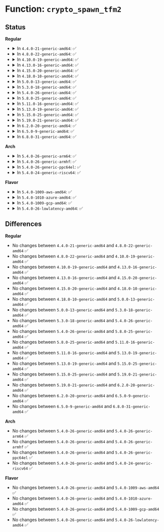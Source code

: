 # Function: <code>crypto_spawn_tfm2</code>

## Status
<b>Regular</b>
<ul>
<li>
<details>
<summary>In <code>4.4.0-21-generic-amd64</code>: ✅</summary>

```c
void * crypto_spawn_tfm2(struct crypto_spawn * spawn)
```

```json
{
  "name": "crypto_spawn_tfm2",
  "collision_type": "Unique Global",
  "inline_type": "No",
  "funcs": [
    {
      "addr": 18446744071582639520,
      "name": "crypto_spawn_tfm2",
      "external": true,
      "loc": "crypto/algapi.c:699",
      "file": "crypto/algapi.c",
      "inline": "seen, unknown",
      "caller_inline": [],
      "caller_func": [
        "crypto/aead.c:aead_init_geniv",
        "crypto/hmac.c:hmac_init_tfm"
      ]
    }
  ],
  "symbols": [
    {
      "addr": 18446744071582639520,
      "name": "crypto_spawn_tfm2",
      "section": ".text",
      "bind": "STB_GLOBAL",
      "size": 87
    }
  ]
}
```
</details>
</li>
<li>
<details>
<summary>In <code>4.8.0-22-generic-amd64</code>: ✅</summary>

```c
void * crypto_spawn_tfm2(struct crypto_spawn * spawn)
```

```json
{
  "name": "crypto_spawn_tfm2",
  "collision_type": "Unique Global",
  "inline_type": "No",
  "funcs": [
    {
      "addr": 18446744071582889248,
      "name": "crypto_spawn_tfm2",
      "external": true,
      "loc": "crypto/algapi.c:698",
      "file": "crypto/algapi.c",
      "inline": "seen, unknown",
      "caller_inline": [],
      "caller_func": [
        "crypto/aead.c:aead_init_geniv",
        "crypto/rsa-pkcs1pad.c:pkcs1pad_init_tfm",
        "crypto/hmac.c:hmac_init_tfm",
        "crypto/cts.c:crypto_cts_init_tfm",
        "crypto/ctr.c:crypto_rfc3686_init_tfm"
      ]
    }
  ],
  "symbols": [
    {
      "addr": 18446744071582889248,
      "name": "crypto_spawn_tfm2",
      "section": ".text",
      "bind": "STB_GLOBAL",
      "size": 87
    }
  ]
}
```
</details>
</li>
<li>
<details>
<summary>In <code>4.10.0-19-generic-amd64</code>: ✅</summary>

```c
void * crypto_spawn_tfm2(struct crypto_spawn * spawn)
```

```json
{
  "name": "crypto_spawn_tfm2",
  "collision_type": "Unique Global",
  "inline_type": "No",
  "funcs": [
    {
      "addr": 18446744071582985824,
      "name": "crypto_spawn_tfm2",
      "external": true,
      "loc": "crypto/algapi.c:699",
      "file": "crypto/algapi.c",
      "inline": "seen, unknown",
      "caller_inline": [],
      "caller_func": [
        "crypto/aead.c:aead_init_geniv",
        "crypto/rsa-pkcs1pad.c:pkcs1pad_init_tfm",
        "crypto/hmac.c:hmac_init_tfm",
        "crypto/cts.c:crypto_cts_init_tfm",
        "crypto/xts.c:init_tfm",
        "crypto/ctr.c:crypto_rfc3686_init_tfm"
      ]
    }
  ],
  "symbols": [
    {
      "addr": 18446744071582985824,
      "name": "crypto_spawn_tfm2",
      "section": ".text",
      "bind": "STB_GLOBAL",
      "size": 87
    }
  ]
}
```
</details>
</li>
<li>
<details>
<summary>In <code>4.13.0-16-generic-amd64</code>: ✅</summary>

```c
void * crypto_spawn_tfm2(struct crypto_spawn * spawn)
```

```json
{
  "name": "crypto_spawn_tfm2",
  "collision_type": "Unique Global",
  "inline_type": "No",
  "funcs": [
    {
      "addr": 18446744071583035824,
      "name": "crypto_spawn_tfm2",
      "external": true,
      "loc": "crypto/algapi.c:699",
      "file": "crypto/algapi.c",
      "inline": "seen, unknown",
      "caller_inline": [],
      "caller_func": [
        "crypto/aead.c:aead_init_geniv",
        "crypto/rsa-pkcs1pad.c:pkcs1pad_init_tfm",
        "crypto/hmac.c:hmac_init_tfm",
        "crypto/cts.c:crypto_cts_init_tfm",
        "crypto/xts.c:init_tfm",
        "crypto/ctr.c:crypto_rfc3686_init_tfm"
      ]
    }
  ],
  "symbols": [
    {
      "addr": 18446744071583035824,
      "name": "crypto_spawn_tfm2",
      "section": ".text",
      "bind": "STB_GLOBAL",
      "size": 87
    }
  ]
}
```
</details>
</li>
<li>
<details>
<summary>In <code>4.15.0-20-generic-amd64</code>: ✅</summary>

```c
void * crypto_spawn_tfm2(struct crypto_spawn * spawn)
```

```json
{
  "name": "crypto_spawn_tfm2",
  "collision_type": "Unique Global",
  "inline_type": "No",
  "funcs": [
    {
      "addr": 18446744071583201136,
      "name": "crypto_spawn_tfm2",
      "external": true,
      "loc": "crypto/algapi.c:711",
      "file": "crypto/algapi.c",
      "inline": "seen, unknown",
      "caller_inline": [],
      "caller_func": [
        "crypto/aead.c:aead_init_geniv",
        "crypto/rsa-pkcs1pad.c:pkcs1pad_init_tfm",
        "crypto/hmac.c:hmac_init_tfm",
        "crypto/cts.c:crypto_cts_init_tfm",
        "crypto/xts.c:init_tfm",
        "crypto/ctr.c:crypto_rfc3686_init_tfm",
        "crypto/gcm.c:crypto_rfc4543_init_tfm",
        "crypto/gcm.c:crypto_rfc4106_init_tfm",
        "crypto/gcm.c:crypto_gcm_init_tfm",
        "crypto/gcm.c:crypto_gcm_init_tfm"
      ]
    }
  ],
  "symbols": [
    {
      "addr": 18446744071583201136,
      "name": "crypto_spawn_tfm2",
      "section": ".text",
      "bind": "STB_GLOBAL",
      "size": 87
    }
  ]
}
```
</details>
</li>
<li>
<details>
<summary>In <code>4.18.0-10-generic-amd64</code>: ✅</summary>

```c
void * crypto_spawn_tfm2(struct crypto_spawn * spawn)
```

```json
{
  "name": "crypto_spawn_tfm2",
  "collision_type": "Unique Global",
  "inline_type": "No",
  "funcs": [
    {
      "addr": 18446744071583409232,
      "name": "crypto_spawn_tfm2",
      "external": true,
      "loc": "crypto/algapi.c:708",
      "file": "crypto/algapi.c",
      "inline": "seen, unknown",
      "caller_inline": [],
      "caller_func": [
        "crypto/aead.c:aead_init_geniv",
        "crypto/rsa-pkcs1pad.c:pkcs1pad_init_tfm",
        "crypto/hmac.c:hmac_init_tfm",
        "crypto/cts.c:crypto_cts_init_tfm",
        "crypto/xts.c:init_tfm",
        "crypto/ctr.c:crypto_rfc3686_init_tfm",
        "crypto/gcm.c:crypto_rfc4543_init_tfm",
        "crypto/gcm.c:crypto_rfc4106_init_tfm",
        "crypto/gcm.c:crypto_gcm_init_tfm",
        "crypto/gcm.c:crypto_gcm_init_tfm"
      ]
    }
  ],
  "symbols": [
    {
      "addr": 18446744071583409232,
      "name": "crypto_spawn_tfm2",
      "section": ".text",
      "bind": "STB_GLOBAL",
      "size": 108
    }
  ]
}
```
</details>
</li>
<li>
<details>
<summary>In <code>5.0.0-13-generic-amd64</code>: ✅</summary>

```c
void * crypto_spawn_tfm2(struct crypto_spawn * spawn)
```

```json
{
  "name": "crypto_spawn_tfm2",
  "collision_type": "Unique Global",
  "inline_type": "No",
  "funcs": [
    {
      "addr": 18446744071583527888,
      "name": "crypto_spawn_tfm2",
      "external": true,
      "loc": "crypto/algapi.c:717",
      "file": "crypto/algapi.c",
      "inline": "seen, unknown",
      "caller_inline": [],
      "caller_func": [
        "crypto/aead.c:aead_init_geniv",
        "crypto/rsa-pkcs1pad.c:pkcs1pad_init_tfm",
        "crypto/hmac.c:hmac_init_tfm",
        "crypto/cts.c:crypto_cts_init_tfm",
        "crypto/xts.c:init_tfm",
        "crypto/ctr.c:crypto_rfc3686_init_tfm",
        "crypto/gcm.c:crypto_rfc4543_init_tfm",
        "crypto/gcm.c:crypto_rfc4106_init_tfm",
        "crypto/gcm.c:crypto_gcm_init_tfm",
        "crypto/gcm.c:crypto_gcm_init_tfm"
      ]
    }
  ],
  "symbols": [
    {
      "addr": 18446744071583527888,
      "name": "crypto_spawn_tfm2",
      "section": ".text",
      "bind": "STB_GLOBAL",
      "size": 108
    }
  ]
}
```
</details>
</li>
<li>
<details>
<summary>In <code>5.3.0-18-generic-amd64</code>: ✅</summary>

```c
void * crypto_spawn_tfm2(struct crypto_spawn * spawn)
```

```json
{
  "name": "crypto_spawn_tfm2",
  "collision_type": "Unique Global",
  "inline_type": "No",
  "funcs": [
    {
      "addr": 18446744071583715552,
      "name": "crypto_spawn_tfm2",
      "external": true,
      "loc": "crypto/algapi.c:728",
      "file": "crypto/algapi.c",
      "inline": "seen, unknown",
      "caller_inline": [],
      "caller_func": [
        "crypto/aead.c:aead_init_geniv",
        "crypto/rsa-pkcs1pad.c:pkcs1pad_init_tfm",
        "crypto/hmac.c:hmac_init_tfm",
        "crypto/cts.c:crypto_cts_init_tfm",
        "crypto/xts.c:init_tfm",
        "crypto/ctr.c:crypto_rfc3686_init_tfm",
        "crypto/gcm.c:crypto_rfc4543_init_tfm",
        "crypto/gcm.c:crypto_rfc4106_init_tfm",
        "crypto/gcm.c:crypto_gcm_init_tfm",
        "crypto/gcm.c:crypto_gcm_init_tfm"
      ]
    }
  ],
  "symbols": [
    {
      "addr": 18446744071583715552,
      "name": "crypto_spawn_tfm2",
      "section": ".text",
      "bind": "STB_GLOBAL",
      "size": 86
    }
  ]
}
```
</details>
</li>
<li>
<details>
<summary>In <code>5.4.0-26-generic-amd64</code>: ✅</summary>

```c
void * crypto_spawn_tfm2(struct crypto_spawn * spawn)
```

```json
{
  "name": "crypto_spawn_tfm2",
  "collision_type": "Unique Global",
  "inline_type": "No",
  "funcs": [
    {
      "addr": 18446744071583825184,
      "name": "crypto_spawn_tfm2",
      "external": true,
      "loc": "crypto/algapi.c:738",
      "file": "crypto/algapi.c",
      "inline": "seen, unknown",
      "caller_inline": [],
      "caller_func": [
        "crypto/aead.c:aead_init_geniv",
        "crypto/rsa-pkcs1pad.c:pkcs1pad_init_tfm",
        "crypto/hmac.c:hmac_init_tfm",
        "crypto/cts.c:crypto_cts_init_tfm",
        "crypto/xts.c:init_tfm",
        "crypto/ctr.c:crypto_rfc3686_init_tfm",
        "crypto/gcm.c:crypto_rfc4543_init_tfm",
        "crypto/gcm.c:crypto_rfc4106_init_tfm",
        "crypto/gcm.c:crypto_gcm_init_tfm",
        "crypto/gcm.c:crypto_gcm_init_tfm"
      ]
    }
  ],
  "symbols": [
    {
      "addr": 18446744071583825184,
      "name": "crypto_spawn_tfm2",
      "section": ".text",
      "bind": "STB_GLOBAL",
      "size": 86
    }
  ]
}
```
</details>
</li>
<li>
<details>
<summary>In <code>5.8.0-25-generic-amd64</code>: ✅</summary>

```c
void * crypto_spawn_tfm2(struct crypto_spawn * spawn)
```

```json
{
  "name": "crypto_spawn_tfm2",
  "collision_type": "Unique Global",
  "inline_type": "No",
  "funcs": [
    {
      "addr": 18446744071584219552,
      "name": "crypto_spawn_tfm2",
      "external": true,
      "loc": "crypto/algapi.c:768",
      "file": "crypto/algapi.c",
      "inline": "seen, unknown",
      "caller_inline": [],
      "caller_func": [
        "crypto/geniv.c:aead_init_geniv",
        "crypto/rsa-pkcs1pad.c:pkcs1pad_init_tfm",
        "crypto/hmac.c:hmac_init_tfm",
        "crypto/cts.c:crypto_cts_init_tfm",
        "crypto/xts.c:init_tfm",
        "crypto/ctr.c:crypto_rfc3686_init_tfm",
        "crypto/gcm.c:crypto_rfc4543_init_tfm",
        "crypto/gcm.c:crypto_rfc4106_init_tfm",
        "crypto/gcm.c:crypto_gcm_init_tfm",
        "crypto/gcm.c:crypto_gcm_init_tfm"
      ]
    }
  ],
  "symbols": [
    {
      "addr": 18446744071584219552,
      "name": "crypto_spawn_tfm2",
      "section": ".text",
      "bind": "STB_GLOBAL",
      "size": 82
    }
  ]
}
```
</details>
</li>
<li>
<details>
<summary>In <code>5.11.0-16-generic-amd64</code>: ✅</summary>

```c
void * crypto_spawn_tfm2(struct crypto_spawn * spawn)
```

```json
{
  "name": "crypto_spawn_tfm2",
  "collision_type": "Unique Global",
  "inline_type": "No",
  "funcs": [
    {
      "addr": 18446744071584337936,
      "name": "crypto_spawn_tfm2",
      "external": true,
      "loc": "crypto/algapi.c:770",
      "file": "crypto/algapi.c",
      "inline": "seen, unknown",
      "caller_inline": [],
      "caller_func": [
        "crypto/geniv.c:aead_init_geniv",
        "crypto/rsa-pkcs1pad.c:pkcs1pad_init_tfm",
        "crypto/hmac.c:hmac_init_tfm",
        "crypto/cts.c:crypto_cts_init_tfm",
        "crypto/xts.c:xts_init_tfm",
        "crypto/ctr.c:crypto_rfc3686_init_tfm",
        "crypto/gcm.c:crypto_rfc4543_init_tfm",
        "crypto/gcm.c:crypto_rfc4106_init_tfm",
        "crypto/gcm.c:crypto_gcm_init_tfm",
        "crypto/gcm.c:crypto_gcm_init_tfm"
      ]
    }
  ],
  "symbols": [
    {
      "addr": 18446744071584337936,
      "name": "crypto_spawn_tfm2",
      "section": ".text",
      "bind": "STB_GLOBAL",
      "size": 87
    }
  ]
}
```
</details>
</li>
<li>
<details>
<summary>In <code>5.13.0-19-generic-amd64</code>: ✅</summary>

```c
void * crypto_spawn_tfm2(struct crypto_spawn * spawn)
```

```json
{
  "name": "crypto_spawn_tfm2",
  "collision_type": "Unique Global",
  "inline_type": "No",
  "funcs": [
    {
      "addr": 18446744071584372464,
      "name": "crypto_spawn_tfm2",
      "external": true,
      "loc": "crypto/algapi.c:770",
      "file": "crypto/algapi.c",
      "inline": "seen, unknown",
      "caller_inline": [],
      "caller_func": [
        "crypto/geniv.c:aead_init_geniv",
        "crypto/rsa-pkcs1pad.c:pkcs1pad_init_tfm",
        "crypto/hmac.c:hmac_init_tfm",
        "crypto/cts.c:crypto_cts_init_tfm",
        "crypto/xts.c:xts_init_tfm",
        "crypto/ctr.c:crypto_rfc3686_init_tfm",
        "crypto/gcm.c:crypto_rfc4543_init_tfm",
        "crypto/gcm.c:crypto_rfc4106_init_tfm",
        "crypto/gcm.c:crypto_gcm_init_tfm",
        "crypto/gcm.c:crypto_gcm_init_tfm"
      ]
    }
  ],
  "symbols": [
    {
      "addr": 18446744071584372464,
      "name": "crypto_spawn_tfm2",
      "section": ".text",
      "bind": "STB_GLOBAL",
      "size": 87
    }
  ]
}
```
</details>
</li>
<li>
<details>
<summary>In <code>5.15.0-25-generic-amd64</code>: ✅</summary>

```c
void * crypto_spawn_tfm2(struct crypto_spawn * spawn)
```

```json
{
  "name": "crypto_spawn_tfm2",
  "collision_type": "Unique Global",
  "inline_type": "No",
  "funcs": [
    {
      "addr": 18446744071584767680,
      "name": "crypto_spawn_tfm2",
      "external": true,
      "loc": "crypto/algapi.c:770",
      "file": "crypto/algapi.c",
      "inline": "seen, unknown",
      "caller_inline": [],
      "caller_func": [
        "crypto/geniv.c:aead_init_geniv",
        "crypto/rsa-pkcs1pad.c:pkcs1pad_init_tfm",
        "crypto/hmac.c:hmac_init_tfm",
        "crypto/cts.c:crypto_cts_init_tfm",
        "crypto/xts.c:xts_init_tfm",
        "crypto/ctr.c:crypto_rfc3686_init_tfm",
        "crypto/gcm.c:crypto_rfc4543_init_tfm",
        "crypto/gcm.c:crypto_rfc4106_init_tfm",
        "crypto/gcm.c:crypto_gcm_init_tfm",
        "crypto/gcm.c:crypto_gcm_init_tfm"
      ]
    }
  ],
  "symbols": [
    {
      "addr": 18446744071584767680,
      "name": "crypto_spawn_tfm2",
      "section": ".text",
      "bind": "STB_GLOBAL",
      "size": 87
    }
  ]
}
```
</details>
</li>
<li>
<details>
<summary>In <code>5.19.0-21-generic-amd64</code>: ✅</summary>

```c
void * crypto_spawn_tfm2(struct crypto_spawn * spawn)
```

```json
{
  "name": "crypto_spawn_tfm2",
  "collision_type": "Unique Global",
  "inline_type": "No",
  "funcs": [
    {
      "addr": 18446744071585452560,
      "name": "crypto_spawn_tfm2",
      "external": true,
      "loc": "crypto/algapi.c:794",
      "file": "crypto/algapi.c",
      "inline": "seen, unknown",
      "caller_inline": [],
      "caller_func": [
        "crypto/geniv.c:aead_init_geniv",
        "crypto/dh.c:dh_safe_prime_init_tfm",
        "crypto/rsa-pkcs1pad.c:pkcs1pad_init_tfm",
        "crypto/hmac.c:hmac_init_tfm",
        "crypto/cts.c:crypto_cts_init_tfm",
        "crypto/xts.c:xts_init_tfm",
        "crypto/ctr.c:crypto_rfc3686_init_tfm",
        "crypto/gcm.c:crypto_rfc4543_init_tfm",
        "crypto/gcm.c:crypto_rfc4106_init_tfm",
        "crypto/gcm.c:crypto_gcm_init_tfm",
        "crypto/gcm.c:crypto_gcm_init_tfm"
      ]
    }
  ],
  "symbols": [
    {
      "addr": 18446744071585452560,
      "name": "crypto_spawn_tfm2",
      "section": ".text",
      "bind": "STB_GLOBAL",
      "size": 104
    }
  ]
}
```
</details>
</li>
<li>
<details>
<summary>In <code>6.2.0-20-generic-amd64</code>: ✅</summary>

```c
void * crypto_spawn_tfm2(struct crypto_spawn * spawn)
```

```json
{
  "name": "crypto_spawn_tfm2",
  "collision_type": "Unique Global",
  "inline_type": "No",
  "funcs": [
    {
      "addr": 18446744071586210368,
      "name": "crypto_spawn_tfm2",
      "external": true,
      "loc": "crypto/algapi.c:813",
      "file": "crypto/algapi.c",
      "inline": "seen, unknown",
      "caller_inline": [],
      "caller_func": [
        "crypto/geniv.c:aead_init_geniv",
        "crypto/dh.c:dh_safe_prime_init_tfm",
        "crypto/rsa-pkcs1pad.c:pkcs1pad_init_tfm",
        "crypto/hmac.c:hmac_init_tfm",
        "crypto/cts.c:crypto_cts_init_tfm",
        "crypto/xts.c:xts_init_tfm",
        "crypto/ctr.c:crypto_rfc3686_init_tfm",
        "crypto/gcm.c:crypto_rfc4543_init_tfm",
        "crypto/gcm.c:crypto_rfc4106_init_tfm",
        "crypto/gcm.c:crypto_gcm_init_tfm",
        "crypto/gcm.c:crypto_gcm_init_tfm"
      ]
    }
  ],
  "symbols": [
    {
      "addr": 18446744071586210368,
      "name": "crypto_spawn_tfm2",
      "section": ".text",
      "bind": "STB_GLOBAL",
      "size": 104
    }
  ]
}
```
</details>
</li>
<li>
<details>
<summary>In <code>6.5.0-9-generic-amd64</code>: ✅</summary>

```c
void * crypto_spawn_tfm2(struct crypto_spawn * spawn)
```

```json
{
  "name": "crypto_spawn_tfm2",
  "collision_type": "Unique Global",
  "inline_type": "No",
  "funcs": [
    {
      "addr": 18446744071586447328,
      "name": "crypto_spawn_tfm2",
      "external": true,
      "loc": "crypto/algapi.c:825",
      "file": "crypto/algapi.c",
      "inline": "seen, unknown",
      "caller_inline": [],
      "caller_func": [
        "crypto/geniv.c:aead_init_geniv",
        "crypto/dh.c:dh_safe_prime_init_tfm",
        "crypto/rsa-pkcs1pad.c:pkcs1pad_init_tfm",
        "crypto/hmac.c:hmac_init_tfm",
        "crypto/cts.c:crypto_cts_init_tfm",
        "crypto/xts.c:xts_init_tfm",
        "crypto/ctr.c:crypto_rfc3686_init_tfm",
        "crypto/gcm.c:crypto_rfc4543_init_tfm",
        "crypto/gcm.c:crypto_rfc4106_init_tfm",
        "crypto/gcm.c:crypto_gcm_init_tfm",
        "crypto/gcm.c:crypto_gcm_init_tfm"
      ]
    }
  ],
  "symbols": [
    {
      "addr": 18446744071586447328,
      "name": "crypto_spawn_tfm2",
      "section": ".text",
      "bind": "STB_GLOBAL",
      "size": 104
    }
  ]
}
```
</details>
</li>
<li>
<details>
<summary>In <code>6.8.0-31-generic-amd64</code>: ✅</summary>

```c
void * crypto_spawn_tfm2(struct crypto_spawn * spawn)
```

```json
{
  "name": "crypto_spawn_tfm2",
  "collision_type": "Unique Global",
  "inline_type": "No",
  "funcs": [
    {
      "addr": 18446744071586713184,
      "name": "crypto_spawn_tfm2",
      "external": true,
      "loc": "crypto/algapi.c:826",
      "file": "crypto/algapi.c",
      "inline": "seen, unknown",
      "caller_inline": [],
      "caller_func": [
        "crypto/geniv.c:aead_init_geniv",
        "crypto/lskcipher.c:lskcipher_init_tfm_simple",
        "crypto/dh.c:dh_safe_prime_init_tfm",
        "crypto/rsa-pkcs1pad.c:pkcs1pad_init_tfm",
        "crypto/hmac.c:hmac_init_tfm",
        "crypto/cts.c:crypto_cts_init_tfm",
        "crypto/xts.c:xts_init_tfm",
        "crypto/ctr.c:crypto_rfc3686_init_tfm",
        "crypto/gcm.c:crypto_rfc4543_init_tfm",
        "crypto/gcm.c:crypto_rfc4106_init_tfm",
        "crypto/gcm.c:crypto_gcm_init_tfm",
        "crypto/gcm.c:crypto_gcm_init_tfm"
      ]
    }
  ],
  "symbols": [
    {
      "addr": 18446744071586713184,
      "name": "crypto_spawn_tfm2",
      "section": ".text",
      "bind": "STB_GLOBAL",
      "size": 104
    }
  ]
}
```
</details>
</li>
</ul>
<b>Arch</b>
<ul>
<li>
<details>
<summary>In <code>5.4.0-26-generic-arm64</code>: ✅</summary>

```c
void * crypto_spawn_tfm2(struct crypto_spawn * spawn)
```

```json
{
  "name": "crypto_spawn_tfm2",
  "collision_type": "Unique Global",
  "inline_type": "No",
  "funcs": [
    {
      "addr": 18446603336495633016,
      "name": "crypto_spawn_tfm2",
      "external": true,
      "loc": "crypto/algapi.c:738",
      "file": "crypto/algapi.c",
      "inline": "seen, unknown",
      "caller_inline": [],
      "caller_func": [
        "crypto/aead.c:aead_init_geniv",
        "crypto/rsa-pkcs1pad.c:pkcs1pad_init_tfm",
        "crypto/hmac.c:hmac_init_tfm",
        "crypto/cts.c:crypto_cts_init_tfm",
        "crypto/xts.c:init_tfm",
        "crypto/ctr.c:crypto_rfc3686_init_tfm",
        "crypto/gcm.c:crypto_rfc4543_init_tfm",
        "crypto/gcm.c:crypto_rfc4106_init_tfm",
        "crypto/gcm.c:crypto_gcm_init_tfm",
        "crypto/gcm.c:crypto_gcm_init_tfm"
      ]
    }
  ],
  "symbols": [
    {
      "addr": 18446603336495633016,
      "name": "crypto_spawn_tfm2",
      "section": ".text",
      "bind": "STB_GLOBAL",
      "size": 112
    }
  ]
}
```
</details>
</li>
<li>
<details>
<summary>In <code>5.4.0-26-generic-armhf</code>: ✅</summary>

```c
void * crypto_spawn_tfm2(struct crypto_spawn * spawn)
```

```json
{
  "name": "crypto_spawn_tfm2",
  "collision_type": "Unique Global",
  "inline_type": "No",
  "funcs": [
    {
      "addr": 3228988580,
      "name": "crypto_spawn_tfm2",
      "external": true,
      "loc": "crypto/algapi.c:738",
      "file": "crypto/algapi.c",
      "inline": "seen, unknown",
      "caller_inline": [],
      "caller_func": [
        "crypto/aead.c:aead_init_geniv",
        "crypto/rsa-pkcs1pad.c:pkcs1pad_init_tfm",
        "crypto/hmac.c:hmac_init_tfm",
        "crypto/cts.c:crypto_cts_init_tfm",
        "crypto/xts.c:init_tfm",
        "crypto/ctr.c:crypto_rfc3686_init_tfm",
        "crypto/gcm.c:crypto_rfc4543_init_tfm",
        "crypto/gcm.c:crypto_rfc4106_init_tfm",
        "crypto/gcm.c:crypto_gcm_init_tfm",
        "crypto/gcm.c:crypto_gcm_init_tfm"
      ]
    }
  ],
  "symbols": [
    {
      "addr": 3228988580,
      "name": "crypto_spawn_tfm2",
      "section": ".text",
      "bind": "STB_GLOBAL",
      "size": 92
    }
  ]
}
```
</details>
</li>
<li>
<details>
<summary>In <code>5.4.0-26-generic-ppc64el</code>: ✅</summary>

```c
void * crypto_spawn_tfm2(struct crypto_spawn * spawn)
```

```json
{
  "name": "crypto_spawn_tfm2",
  "collision_type": "Unique Global",
  "inline_type": "No",
  "funcs": [
    {
      "addr": 13835058055289761120,
      "name": "crypto_spawn_tfm2",
      "external": true,
      "loc": "crypto/algapi.c:738",
      "file": "crypto/algapi.c",
      "inline": "seen, unknown",
      "caller_inline": [],
      "caller_func": [
        "crypto/aead.c:aead_init_geniv",
        "crypto/rsa-pkcs1pad.c:pkcs1pad_init_tfm",
        "crypto/hmac.c:hmac_init_tfm",
        "crypto/cts.c:crypto_cts_init_tfm",
        "crypto/xts.c:init_tfm",
        "crypto/ctr.c:crypto_rfc3686_init_tfm",
        "crypto/gcm.c:crypto_rfc4543_init_tfm",
        "crypto/gcm.c:crypto_rfc4106_init_tfm",
        "crypto/gcm.c:crypto_gcm_init_tfm",
        "crypto/gcm.c:crypto_gcm_init_tfm"
      ]
    }
  ],
  "symbols": [
    {
      "addr": 13835058055289761120,
      "name": "crypto_spawn_tfm2",
      "section": ".text",
      "bind": "STB_GLOBAL",
      "size": 192
    }
  ]
}
```
</details>
</li>
<li>
<details>
<summary>In <code>5.4.0-24-generic-riscv64</code>: ✅</summary>

```c
void * crypto_spawn_tfm2(struct crypto_spawn * spawn)
```

```json
{
  "name": "crypto_spawn_tfm2",
  "collision_type": "Unique Global",
  "inline_type": "No",
  "funcs": [
    {
      "addr": 18446743936274790448,
      "name": "crypto_spawn_tfm2",
      "external": true,
      "loc": "crypto/algapi.c:738",
      "file": "crypto/algapi.c",
      "inline": "seen, unknown",
      "caller_inline": [],
      "caller_func": [
        "crypto/aead.c:aead_init_geniv",
        "crypto/rsa-pkcs1pad.c:pkcs1pad_init_tfm",
        "crypto/hmac.c:hmac_init_tfm",
        "crypto/cts.c:crypto_cts_init_tfm",
        "crypto/xts.c:init_tfm",
        "crypto/ctr.c:crypto_rfc3686_init_tfm",
        "crypto/gcm.c:crypto_rfc4543_init_tfm",
        "crypto/gcm.c:crypto_rfc4106_init_tfm",
        "crypto/gcm.c:crypto_gcm_init_tfm",
        "crypto/gcm.c:crypto_gcm_init_tfm"
      ]
    }
  ],
  "symbols": [
    {
      "addr": 18446743936274790448,
      "name": "crypto_spawn_tfm2",
      "section": ".text",
      "bind": "STB_GLOBAL",
      "size": 108
    }
  ]
}
```
</details>
</li>
</ul>
<b>Flavor</b>
<ul>
<li>
<details>
<summary>In <code>5.4.0-1009-aws-amd64</code>: ✅</summary>

```c
void * crypto_spawn_tfm2(struct crypto_spawn * spawn)
```

```json
{
  "name": "crypto_spawn_tfm2",
  "collision_type": "Unique Global",
  "inline_type": "No",
  "funcs": [
    {
      "addr": 18446744071583793920,
      "name": "crypto_spawn_tfm2",
      "external": true,
      "loc": "crypto/algapi.c:738",
      "file": "crypto/algapi.c",
      "inline": "seen, unknown",
      "caller_inline": [],
      "caller_func": [
        "crypto/aead.c:aead_init_geniv",
        "crypto/rsa-pkcs1pad.c:pkcs1pad_init_tfm",
        "crypto/hmac.c:hmac_init_tfm",
        "crypto/cts.c:crypto_cts_init_tfm",
        "crypto/xts.c:init_tfm",
        "crypto/ctr.c:crypto_rfc3686_init_tfm",
        "crypto/gcm.c:crypto_rfc4543_init_tfm",
        "crypto/gcm.c:crypto_rfc4106_init_tfm",
        "crypto/gcm.c:crypto_gcm_init_tfm",
        "crypto/gcm.c:crypto_gcm_init_tfm"
      ]
    }
  ],
  "symbols": [
    {
      "addr": 18446744071583793920,
      "name": "crypto_spawn_tfm2",
      "section": ".text",
      "bind": "STB_GLOBAL",
      "size": 86
    }
  ]
}
```
</details>
</li>
<li>
<details>
<summary>In <code>5.4.0-1010-azure-amd64</code>: ✅</summary>

```c
void * crypto_spawn_tfm2(struct crypto_spawn * spawn)
```

```json
{
  "name": "crypto_spawn_tfm2",
  "collision_type": "Unique Global",
  "inline_type": "No",
  "funcs": [
    {
      "addr": 18446744071583730976,
      "name": "crypto_spawn_tfm2",
      "external": true,
      "loc": "crypto/algapi.c:738",
      "file": "crypto/algapi.c",
      "inline": "seen, unknown",
      "caller_inline": [],
      "caller_func": [
        "crypto/aead.c:aead_init_geniv",
        "crypto/rsa-pkcs1pad.c:pkcs1pad_init_tfm",
        "crypto/hmac.c:hmac_init_tfm",
        "crypto/cts.c:crypto_cts_init_tfm",
        "crypto/xts.c:init_tfm",
        "crypto/ctr.c:crypto_rfc3686_init_tfm",
        "crypto/gcm.c:crypto_rfc4543_init_tfm",
        "crypto/gcm.c:crypto_rfc4106_init_tfm",
        "crypto/gcm.c:crypto_gcm_init_tfm",
        "crypto/gcm.c:crypto_gcm_init_tfm"
      ]
    }
  ],
  "symbols": [
    {
      "addr": 18446744071583730976,
      "name": "crypto_spawn_tfm2",
      "section": ".text",
      "bind": "STB_GLOBAL",
      "size": 86
    }
  ]
}
```
</details>
</li>
<li>
<details>
<summary>In <code>5.4.0-1009-gcp-amd64</code>: ✅</summary>

```c
void * crypto_spawn_tfm2(struct crypto_spawn * spawn)
```

```json
{
  "name": "crypto_spawn_tfm2",
  "collision_type": "Unique Global",
  "inline_type": "No",
  "funcs": [
    {
      "addr": 18446744071583777680,
      "name": "crypto_spawn_tfm2",
      "external": true,
      "loc": "crypto/algapi.c:738",
      "file": "crypto/algapi.c",
      "inline": "seen, unknown",
      "caller_inline": [],
      "caller_func": [
        "crypto/aead.c:aead_init_geniv",
        "crypto/rsa-pkcs1pad.c:pkcs1pad_init_tfm",
        "crypto/hmac.c:hmac_init_tfm",
        "crypto/cts.c:crypto_cts_init_tfm",
        "crypto/xts.c:init_tfm",
        "crypto/ctr.c:crypto_rfc3686_init_tfm",
        "crypto/gcm.c:crypto_rfc4543_init_tfm",
        "crypto/gcm.c:crypto_rfc4106_init_tfm",
        "crypto/gcm.c:crypto_gcm_init_tfm",
        "crypto/gcm.c:crypto_gcm_init_tfm"
      ]
    }
  ],
  "symbols": [
    {
      "addr": 18446744071583777680,
      "name": "crypto_spawn_tfm2",
      "section": ".text",
      "bind": "STB_GLOBAL",
      "size": 86
    }
  ]
}
```
</details>
</li>
<li>
<details>
<summary>In <code>5.4.0-26-lowlatency-amd64</code>: ✅</summary>

```c
void * crypto_spawn_tfm2(struct crypto_spawn * spawn)
```

```json
{
  "name": "crypto_spawn_tfm2",
  "collision_type": "Unique Global",
  "inline_type": "No",
  "funcs": [
    {
      "addr": 18446744071583878672,
      "name": "crypto_spawn_tfm2",
      "external": true,
      "loc": "crypto/algapi.c:738",
      "file": "crypto/algapi.c",
      "inline": "seen, unknown",
      "caller_inline": [],
      "caller_func": [
        "crypto/aead.c:aead_init_geniv",
        "crypto/rsa-pkcs1pad.c:pkcs1pad_init_tfm",
        "crypto/hmac.c:hmac_init_tfm",
        "crypto/cts.c:crypto_cts_init_tfm",
        "crypto/xts.c:init_tfm",
        "crypto/ctr.c:crypto_rfc3686_init_tfm",
        "crypto/gcm.c:crypto_rfc4543_init_tfm",
        "crypto/gcm.c:crypto_rfc4106_init_tfm",
        "crypto/gcm.c:crypto_gcm_init_tfm",
        "crypto/gcm.c:crypto_gcm_init_tfm"
      ]
    }
  ],
  "symbols": [
    {
      "addr": 18446744071583878672,
      "name": "crypto_spawn_tfm2",
      "section": ".text",
      "bind": "STB_GLOBAL",
      "size": 86
    }
  ]
}
```
</details>
</li>
</ul>

## Differences
<b>Regular</b>
<ul>
<li>
No changes between <code>4.4.0-21-generic-amd64</code> and <code>4.8.0-22-generic-amd64</code> ✅
</li>
<li>
No changes between <code>4.8.0-22-generic-amd64</code> and <code>4.10.0-19-generic-amd64</code> ✅
</li>
<li>
No changes between <code>4.10.0-19-generic-amd64</code> and <code>4.13.0-16-generic-amd64</code> ✅
</li>
<li>
No changes between <code>4.13.0-16-generic-amd64</code> and <code>4.15.0-20-generic-amd64</code> ✅
</li>
<li>
No changes between <code>4.15.0-20-generic-amd64</code> and <code>4.18.0-10-generic-amd64</code> ✅
</li>
<li>
No changes between <code>4.18.0-10-generic-amd64</code> and <code>5.0.0-13-generic-amd64</code> ✅
</li>
<li>
No changes between <code>5.0.0-13-generic-amd64</code> and <code>5.3.0-18-generic-amd64</code> ✅
</li>
<li>
No changes between <code>5.3.0-18-generic-amd64</code> and <code>5.4.0-26-generic-amd64</code> ✅
</li>
<li>
No changes between <code>5.4.0-26-generic-amd64</code> and <code>5.8.0-25-generic-amd64</code> ✅
</li>
<li>
No changes between <code>5.8.0-25-generic-amd64</code> and <code>5.11.0-16-generic-amd64</code> ✅
</li>
<li>
No changes between <code>5.11.0-16-generic-amd64</code> and <code>5.13.0-19-generic-amd64</code> ✅
</li>
<li>
No changes between <code>5.13.0-19-generic-amd64</code> and <code>5.15.0-25-generic-amd64</code> ✅
</li>
<li>
No changes between <code>5.15.0-25-generic-amd64</code> and <code>5.19.0-21-generic-amd64</code> ✅
</li>
<li>
No changes between <code>5.19.0-21-generic-amd64</code> and <code>6.2.0-20-generic-amd64</code> ✅
</li>
<li>
No changes between <code>6.2.0-20-generic-amd64</code> and <code>6.5.0-9-generic-amd64</code> ✅
</li>
<li>
No changes between <code>6.5.0-9-generic-amd64</code> and <code>6.8.0-31-generic-amd64</code> ✅
</li>
</ul>
<b>Arch</b>
<ul>
<li>
No changes between <code>5.4.0-26-generic-amd64</code> and <code>5.4.0-26-generic-arm64</code> ✅
</li>
<li>
No changes between <code>5.4.0-26-generic-amd64</code> and <code>5.4.0-26-generic-armhf</code> ✅
</li>
<li>
No changes between <code>5.4.0-26-generic-amd64</code> and <code>5.4.0-26-generic-ppc64el</code> ✅
</li>
<li>
No changes between <code>5.4.0-26-generic-amd64</code> and <code>5.4.0-24-generic-riscv64</code> ✅
</li>
</ul>
<b>Flavor</b>
<ul>
<li>
No changes between <code>5.4.0-26-generic-amd64</code> and <code>5.4.0-1009-aws-amd64</code> ✅
</li>
<li>
No changes between <code>5.4.0-26-generic-amd64</code> and <code>5.4.0-1010-azure-amd64</code> ✅
</li>
<li>
No changes between <code>5.4.0-26-generic-amd64</code> and <code>5.4.0-1009-gcp-amd64</code> ✅
</li>
<li>
No changes between <code>5.4.0-26-generic-amd64</code> and <code>5.4.0-26-lowlatency-amd64</code> ✅
</li>
</ul>
